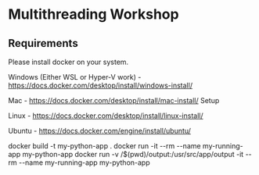 # Multithreading Workshop

## Requirements
Please install docker on your system.

Windows (Either WSL or Hyper-V work) - https://docs.docker.com/desktop/install/windows-install/

Mac - https://docs.docker.com/desktop/install/mac-install/
Setup

Linux - https://docs.docker.com/desktop/install/linux-install/

Ubuntu - https://docs.docker.com/engine/install/ubuntu/

docker build -t my-python-app .
docker run -it --rm --name my-running-app my-python-app
docker run -v /$(pwd)/output:/usr/src/app/output -it --rm --name my-running-app my-python-app